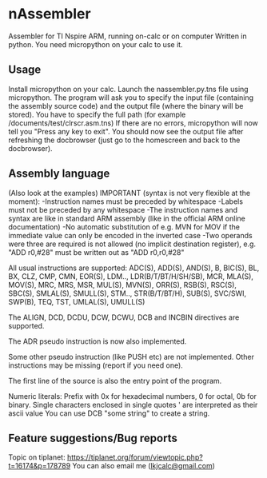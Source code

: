 nAssembler
==========

Assembler for TI Nspire ARM, running on-calc or on computer
Written in python. You need micropython on your calc to use it.

Usage
-----
Install micropython on your calc.
Launch the nassembler.py.tns file using micropython.
The program will ask you to specify the input file (containing the assembly source code)
and the output file (where the binary will be stored).
You have to specify the full path (for example /documents/test/clrscr.asm.tns)
If there are no errors, micropython will now tell you "Press any key to exit".
You should now see the output file after refreshing the docbrowser
(just go to the homescreen and back to the docbrowser).

Assembly language
-----------------
(Also look at the examples)
IMPORTANT (syntax is not very flexible at the moment):
-Instruction names must be preceded by whitespace
-Labels must not be preceded by any whitespace
-The instruction names and syntax are like in standard ARM assembly
(like in the official ARM online documentation)
-No automatic substitution of e.g. MVN for MOV if the immediate value can only be encoded in the inverted case
-Two operands were three are required is not allowed (no implicit destination register), e.g. "ADD r0,#28" must be written out as "ADD r0,r0,#28"

All usual instructions are supported:
ADC(S), ADD(S), AND(S), B, BIC(S), BL, BX, CLZ, CMP, CMN,
EOR(S), LDM.., LDR(B/T/BT/H/SH/SB), MCR, MLA(S), MOV(S),
MRC, MRS, MSR, MUL(S), MVN(S), ORR(S),
RSB(S), RSC(S), SBC(S), SMLAL(S), SMULL(S), STM..,
STR(B/T/BT/H), SUB(S), SVC/SWI, SWP(B), TEQ, TST, UMLAL(S), UMULL(S)

The ALIGN, DCD, DCDU, DCW, DCWU, DCB and INCBIN directives are supported.

The ADR pseudo instruction is now also implemented.

Some other pseudo instruction (like PUSH etc) are not implemented.
Other instructions may be missing (report if you need one).

The first line of the source is also the entry point of the program.

Numeric literals:
Prefix with 0x for hexadecimal numbers, 0 for octal, 0b for binary.
Single characters enclosed in single quotes ' are interpreted as their ascii value
You can use DCB "some string" to create a string.

Feature suggestions/Bug reports
-------------------------------
Topic on tiplanet: https://tiplanet.org/forum/viewtopic.php?t=16174&p=178789
You can also email me (lkjcalc@gmail.com)

